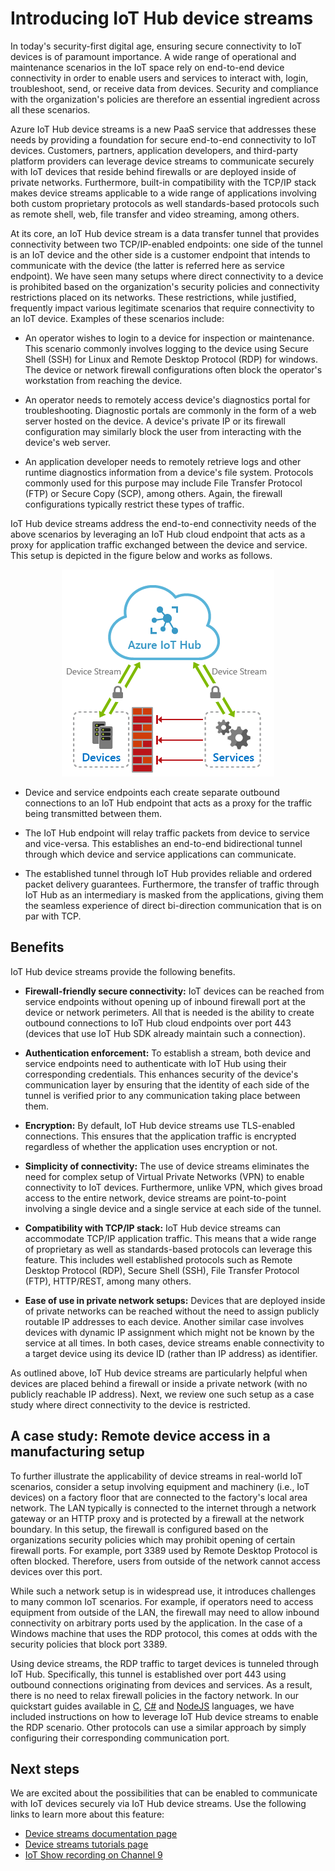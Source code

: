 # Introducing IoT Hub device streams

In today's security-first digital age, ensuring secure connectivity to IoT devices is of paramount importance. A wide range of operational and maintenance scenarios in the IoT space rely on end-to-end device connectivity in order to enable users and services to interact with, login, troubleshoot, send, or receive data from devices. Security and compliance with the organization's policies are therefore an essential ingredient across all these scenarios.

Azure IoT Hub device streams is a new PaaS service that addresses these needs by providing a foundation for secure end-to-end connectivity to IoT devices. Customers, partners, application developers, and third-party platform providers can leverage device streams to communicate securely with IoT devices that reside behind firewalls or are deployed inside of private networks. Furthermore, built-in compatibility with the TCP/IP stack makes device streams applicable to a wide range of applications involving both custom proprietary protocols as well standards-based protocols such as remote shell, web, file transfer and video streaming, among others.

At its core, an IoT Hub device stream is a data transfer tunnel that provides connectivity between two TCP/IP-enabled endpoints: one side of the tunnel is an IoT device and the other side is a customer endpoint that intends to communicate with the device (the latter is referred here as service endpoint). We have seen many setups where direct connectivity to a device is prohibited based on the organization's security policies and connectivity restrictions placed on its networks. These restrictions, while justified, frequently impact various legitimate scenarios that require connectivity to an IoT device. Examples of these scenarios include:

- An operator wishes to login to a device for inspection or maintenance. This scenario commonly involves logging to the device using Secure Shell (SSH) for Linux and Remote Desktop Protocol (RDP) for windows. The device or network firewall configurations often block the operator's workstation from reaching the device.

- An operator needs to remotely access device's diagnostics portal for troubleshooting. Diagnostic portals are commonly in the form of a web server hosted on the device. A device's private IP or its firewall configuration may similarly block the user from interacting with the device's web server.

- An application developer needs to remotely retrieve logs and other runtime diagnostics information from a device's file system. Protocols commonly used for this purpose may include File Transfer Protocol (FTP) or Secure Copy (SCP), among others. Again, the firewall configurations typically restrict these types of traffic.


IoT Hub device streams address the end-to-end connectivity needs of the above scenarios by leveraging an IoT Hub cloud endpoint that acts as a proxy for application traffic exchanged between the device and service. This setup is depicted in the figure below and works as follows.
<p align="center"> 
  <img src="./media/iot-hub-device-streams-blog/iot-hub-device-streams-overview.png">
</p>

- Device and service endpoints each create separate outbound connections to an IoT Hub endpoint that acts as a proxy for the traffic being transmitted between them.

- The IoT Hub endpoint will relay traffic packets from device to service and vice-versa. This establishes an end-to-end bidirectional tunnel through which device and service applications can communicate.

- The established tunnel through IoT Hub provides reliable and ordered packet delivery guarantees. Furthermore, the transfer of traffic through IoT Hub as an intermediary is masked from the applications, giving them the seamless experience of direct bi-direction communication that is on par with TCP.


## Benefits

IoT Hub device streams provide the following benefits.
- **Firewall-friendly secure connectivity:** IoT devices can be reached from service endpoints without opening up of inbound firewall port at the device or network perimeters. All that is needed is the ability to create outbound connections to IoT Hub cloud endpoints over port 443 (devices that use IoT Hub SDK already maintain such a connection).

- **Authentication enforcement:** To establish a stream, both device and service endpoints need to authenticate with IoT Hub using their corresponding credentials. This enhances security of the device's communication layer by ensuring that the identity of each side of the tunnel is verified prior to any communication taking place between them.

- **Encryption:** By default, IoT Hub device streams use TLS-enabled connections. This ensures that the application traffic is encrypted regardless of whether the application uses encryption or not.

- **Simplicity of connectivity:** The use of device streams eliminates the need for complex setup of Virtual Private Networks (VPN) to enable connectivity to IoT devices. Furthermore, unlike VPN, which gives broad access to the entire network, device streams are point-to-point involving a single device and a single service at each side of the tunnel.

- **Compatibility with TCP/IP stack:** IoT Hub device streams can accommodate TCP/IP application traffic. This means that a wide range of proprietary as well as standards-based protocols can leverage this feature. This includes well established protocols such as Remote Desktop Protocol (RDP), Secure Shell (SSH), File Transfer Protocol (FTP), HTTP/REST, among many others.

- **Ease of use in private network setups:** Devices that are deployed inside of private networks can be reached without the need to assign publicly routable IP addresses to each device. Another similar case involves devices with dynamic IP assignment which might not be known by the service at all times. In both cases, device streams enable connectivity to a target device using its device ID (rather than IP address) as identifier.

As outlined above, IoT Hub device streams are particularly helpful when devices are placed behind a firewall or inside a private network (with no publicly reachable IP address). Next, we review one such setup as a case study where direct connectivity to the device is restricted. 

## A case study: Remote device access in a manufacturing setup
To further illustrate the applicability of device streams in real-world IoT scenarios, consider a setup involving equipment and machinery (i.e., IoT devices) on a factory floor that are connected to the factory's local area network. The LAN typically is connected to the internet through a network gateway or an HTTP proxy and is protected by a firewall at the network boundary. In this setup, the firewall is configured based on the organizations security policies which may prohibit opening of certain firewall ports. For example, port 3389 used by Remote Desktop Protocol is often blocked. Therefore, users from outside of the network cannot access devices over this port.

While such a network setup is in widespread use, it introduces challenges to many common IoT scenarios. For example, if operators need to access equipment from outside of the LAN, the firewall may need to allow inbound connectivity on arbitrary ports used by the application. In the case of a Windows machine that uses the RDP protocol, this comes at odds with the security policies that block port 3389.

Using device streams, the RDP traffic to target devices is tunneled through IoT Hub. Specifically, this tunnel is established over port 443 using outbound connections originating from devices and services. As a result, there is no need to relax firewall policies in the factory network. In our quickstart guides available in [C](./iot-hub-device-streams-c-proxy-quickstart.md), [C#](./iot-hub-device-streams-csharp-proxy-quickstart.md) and [NodeJS](./iot-hub-device-streams-nodejs-proxy-quickstart.md) languages, we have included instructions on how to leverage IoT Hub device streams to enable the RDP scenario. Other protocols can use a similar approach by simply configuring their corresponding communication port.


## Next steps
We are excited about the possibilities that can be enabled to communicate with IoT devices securely via IoT Hub device streams. Use the following links to learn more about this feature:
- [Device streams documentation page](./iot-hub-device-streams-overview.md)
- [Device streams tutorials page](./iot-hub-device-streams-tutorial.md)
- [IoT Show recording on Channel 9](https://channel9.msdn.com/)
